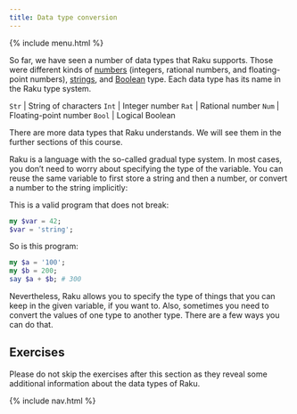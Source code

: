 ```yaml
---
title: Data type conversion
---
```


{% include menu.html %}

So far, we have seen a number of data types that Raku supports. Those were different kinds of [numbers](/essentials/numbers) (integers, rational numbers, and floating-point numbers), [strings](/essentials/strings), and [Boolean](/essentials/booleans) type. Each data type has its name in the Raku type system.

`Str` | String of characters
`Int` | Integer number
`Rat` | Rational number
`Num` | Floating-point number
`Bool` | Logical Boolean

There are more data types that Raku understands. We will see them in the further sections of this course.

Raku is a language with the so-called gradual type system. In most cases, you don’t need to worry about specifying the type of the variable. You can reuse the same variable to first store a string and then a number, or convert a number to the string implicitly:

This is a valid program that does not break:

```raku
my $var = 42;
$var = 'string';
```

So is this program:

```raku
my $a = '100';
my $b = 200;
say $a + $b; # 300
```

Nevertheless, Raku allows you to specify the type of things that you can keep in the given variable, if you want to. Also, sometimes you need to convert the values of one type to another type. There are a few ways you can do that.

## Exercises

Please do not skip the exercises after this section as they reveal some additional information about the data types of Raku.

{% include nav.html %}
